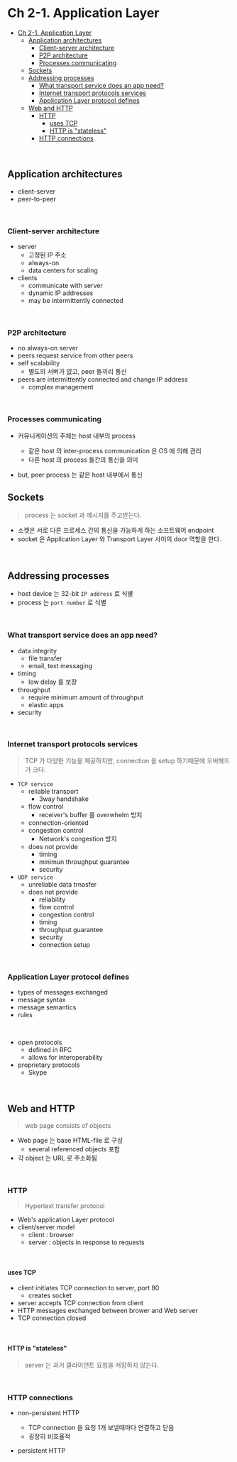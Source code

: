 # Ch 2-1. Application Layer
<!-- TOC -->

- [Ch 2-1. Application Layer](#ch-2-1-application-layer)
    - [Application architectures](#application-architectures)
        - [Client-server architecture](#client-server-architecture)
        - [P2P architecture](#p2p-architecture)
        - [Processes communicating](#processes-communicating)
    - [Sockets](#sockets)
    - [Addressing processes](#addressing-processes)
        - [What transport service does an app need?](#what-transport-service-does-an-app-need)
        - [Internet transport protocols services](#internet-transport-protocols-services)
        - [Application Layer protocol defines](#application-layer-protocol-defines)
    - [Web and HTTP](#web-and-http)
        - [HTTP](#http)
            - [uses TCP](#uses-tcp)
            - [HTTP is "stateless"](#http-is-stateless)
        - [HTTP connections](#http-connections)

<!-- /TOC -->

<br>

## Application architectures

- client-server
- peer-to-peer

<br>

### Client-server architecture

- server
    - 고정된 IP 주소
    - always-on
    - data centers for scaling
- clients
    - communicate with server
    - dynamic IP addresses
    - may be intermittently connected

<br>

### P2P architecture

- no always-on server
- peers request service from other peers
- self scalability
    - 별도의 서버가 없고, peer 들끼리 통신
- peers are intermittently connected and change IP address
    - complex management

<br>

### Processes communicating

- 커뮤니케이션의 주체는 host 내부의 process
    - 같은 host 의 inter-process communication 은 OS 에 의해 관리
    - 다른 host 의 process 들간의 통신을 의미

- but, peer process 는 같은 host 내부에서 통신

## Sockets

> process 는 socket 과 메시지를 주고받는다.

- 소켓은 서로 다른 프로세스 간의 통신을 가능하게 하는 소프트웨어 endpoint
- socket 은 Application Layer 와 Transport Layer 사이의 door 역할을 한다.

<br>

## Addressing processes

- host device 는 32-bit `IP address` 로 식별
- process 는 `port number` 로 식별

<br>

### What transport service does an app need?

- data integrity
    - file transfer
    - email, text messaging
- timing
    - low delay 를 보장
- throughput
    - require minimum amount of throughput
    - elastic apps
- security

<br>

### Internet transport protocols services

> TCP 가 다양한 기능을 제공하지만, connection 을 setup 하기때문에 오버헤드가 크다.

- `TCP service`
    - reliable transport
        - 3way handshake
    - flow control
        - receiver's buffer 를 overwhelm 방지
    - connection-oriented
    - congestion control
        - Network's congestion 방지
    - does not provide
        - timing
        - minimun throughput guarantee
        - security
- `UDP service`
    - unreliable data trnasfer
    - does not provide
        - reliability
        - flow control
        - congestion control
        - timing
        - throughput guarantee
        - security
        - connection setup

<br>

### Application Layer protocol defines

- types of messages exchanged
- message syntax
- message semantics
- rules

<br>

- open protocols
    - defined in RFC
    - allows for interoperability
- proprietary protocols
    - Skype

<br>

## Web and HTTP

> web page consists of objects

- Web page 는 base HTML-file 로 구성
    - several referenced objects 포함
- 각 object 는 URL 로 주소화됨

<br>

### HTTP

> Hypertext transfer protocol

- Web's application Layer protocol
- client/server model
    - client : browser
    - server : objects in response to requests

<br>

#### uses TCP

- client initiates TCP connection to server, port 80
    - creates socket
- server accepts TCP connection from client
- HTTP messages exchanged between brower and Web server
- TCP connection closed

<br>

#### HTTP is "stateless"

> server 는 과거 클라이언트 요청을 저장하지 않는다.

<br>

### HTTP connections

- non-persistent HTTP
    - TCP connection 을 요청 1개 보낼때마다 연결하고 닫음
    - 굉장히 비효율적

- persistent HTTP